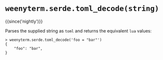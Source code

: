 # `weenyterm.serde.toml_decode(string)`

{{since('nightly')}}

Parses the supplied string as `toml` and returns the equivalent `lua` values:

```
> weenyterm.serde.toml_decode('foo = "bar"')
{
    "foo": "bar",
}
```
